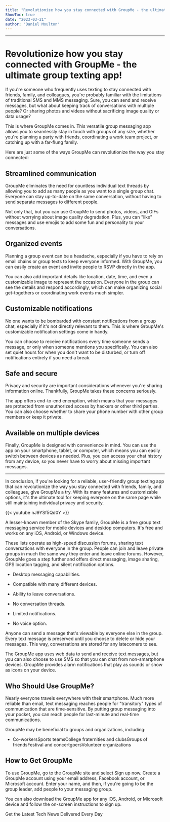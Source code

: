 ```yaml
---
title: "Revolutionize how you stay connected with GroupMe - the ultimate group texting app!"
ShowToc: true 
date: "2023-03-21"
author: "Daniel Moulton"
---
```

*****
# Revolutionize how you stay connected with GroupMe - the ultimate group texting app!

If you're someone who frequently uses texting to stay connected with friends, family, and colleagues, you're probably familiar with the limitations of traditional SMS and MMS messaging. Sure, you can send and receive messages, but what about keeping track of conversations with multiple people? Or sharing photos and videos without sacrificing image quality or data usage?

This is where GroupMe comes in. This versatile group messaging app allows you to seamlessly stay in touch with groups of any size, whether you're planning a party with friends, coordinating a work team project, or catching up with a far-flung family.

Here are just some of the ways GroupMe can revolutionize the way you stay connected:

## Streamlined communication

GroupMe eliminates the need for countless individual text threads by allowing you to add as many people as you want to a single group chat. Everyone can stay up-to-date on the same conversation, without having to send separate messages to different people.

Not only that, but you can use GroupMe to send photos, videos, and GIFs without worrying about image quality degradation. Plus, you can "like" messages and use emojis to add some fun and personality to your conversations.

## Organized events

Planning a group event can be a headache, especially if you have to rely on email chains or group texts to keep everyone informed. With GroupMe, you can easily create an event and invite people to RSVP directly in the app.

You can also add important details like location, date, time, and even a customizable image to represent the occasion. Everyone in the group can see the details and respond accordingly, which can make organizing social get-togethers or coordinating work events much simpler.

## Customizable notifications

No one wants to be bombarded with constant notifications from a group chat, especially if it's not directly relevant to them. This is where GroupMe's customizable notification settings come in handy.

You can choose to receive notifications every time someone sends a message, or only when someone mentions you specifically. You can also set quiet hours for when you don't want to be disturbed, or turn off notifications entirely if you need a break.

## Safe and secure

Privacy and security are important considerations whenever you're sharing information online. Thankfully, GroupMe takes these concerns seriously.

The app offers end-to-end encryption, which means that your messages are protected from unauthorized access by hackers or other third parties. You can also choose whether to share your phone number with other group members or keep it private.

## Available on multiple devices

Finally, GroupMe is designed with convenience in mind. You can use the app on your smartphone, tablet, or computer, which means you can easily switch between devices as needed. Plus, you can access your chat history from any device, so you never have to worry about missing important messages.

---

In conclusion, if you're looking for a reliable, user-friendly group texting app that can revolutionize the way you stay connected with friends, family, and colleagues, give GroupMe a try. With its many features and customizable options, it's the ultimate tool for keeping everyone on the same page while still maintaining individual privacy and security.

{{< youtube nJ9YSf5Qd0Y >}} 




A lesser-known member of the Skype family, GroupMe is a free group text messaging service for mobile devices and desktop computers. It's free and works on any iOS, Android, or Windows device.

 

These lists operate as high-speed discussion forums, sharing text conversations with everyone in the group. People can join and leave private groups in much the same way they enter and leave online forums. However, GroupMe goes a step further and offers direct messaging, image sharing, GPS location tagging, and silent notification options.

 
- Desktop messaging capabilities.
 - Compatible with many different devices.
 - Ability to leave conversations.

 
- No conversation threads.
 - Limited notifications.
 - No voice option.

 

Anyone can send a message that's viewable by everyone else in the group. Every text message is preserved until you choose to delete or hide your messages. This way, conversations are stored for any latecomers to see.

 

The GroupMe app uses web data to send and receive text messages, but you can also choose to use SMS so that you can chat from non-smartphone devices. GroupMe provides alarm notifications that play as sounds or show as icons on your device.

 
##   Who Should Use GroupMe?  
 

Nearly everyone travels everywhere with their smartphone. Much more reliable than email, text messaging reaches people for "transitory" types of communication that are time-sensitive. By putting group messaging into your pocket, you can reach people for last-minute and real-time communications.

 

GroupMe may be beneficial to groups and organizations, including:

 
- Co-workersSports teamsCollege fraternities and clubsGroups of friendsFestival and concertgoersVolunteer organizations

 
##   How to Get GroupMe  
 

To use GroupMe, go to the GroupMe site and select Sign up now. Create a GroupMe account using your email address, Facebook account, or Microsoft account. Enter your name, and then, if you're going to be the group leader, add people to your messaging group.

 

You can also download the GroupMe app for any iOS, Android, or Microsoft device and follow the on-screen instructions to sign up.

 

Get the Latest Tech News Delivered Every Day




